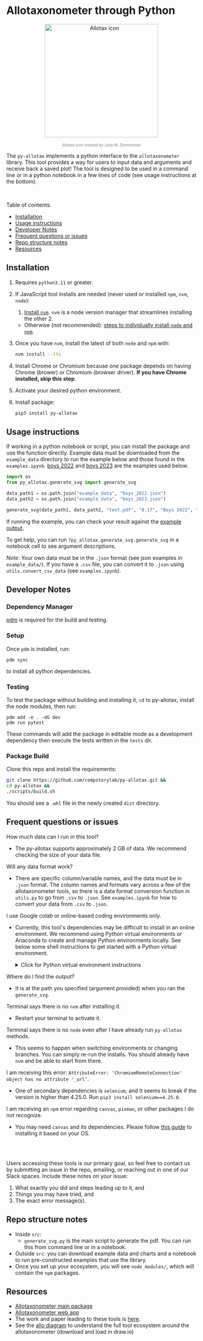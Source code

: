 # Allotaxonometer through Python


<p align="center">
  <img src="Allotax.png" alt="Allotax icon" width="300px"/>
</p>
<p align="center" style="font-size: 10px; color: gray;">
  <i>Allotax icon created by Julia W. Zimmerman</i>
</p>

The `py-allotax` implements a python interface to the `allotaxonometer` library. This tool provides a way for users to input data and arguments and receive back a saved plot! The tool is designed to be used in a command line or in a python notebook in a few lines of code (see usage instructions at the bottom).


<div style="clear: both;"></div>
<br>

Table of contents:
- [Installation](#installation)
- [Usage instructions](#usage-instructions)
- [Developer Notes](#developer-notes)
- [Frequent questions or issues](#frequent-questions-or-issues)
- [Repo structure notes](#repo-structure-notes)
- [Resources](#resources)



## Installation

1. Requires `python3.11` or greater.

1. If JavaScript tool installs are needed (never used or installed `npm`, `nvm`, `node`):
    1. [Install `nvm`](https://github.com/nvm-sh/nvm?tab=readme-ov-file#installing-and-updating). `nvm` is a node version manager that streamlines installing the other 2.
    - Otherwise (not recommended): [steps to individually install `node` and `npm`](https://docs.npmjs.com/downloading-and-installing-node-js-and-npm).
1. Once you have `nvm`, install the latest of both `node` and `npm` with:
    ```bash
    nvm install --lts
    ```
1. Install Chrome or Chromium because one package depends on having Chrome (brower) or Chromium (browser driver). **If you have Chrome installed, skip this step**.

1. Activate your desired python environment.

1. Install package:
    ```bash
    pip3 install py-allotax
    ```

## Usage instructions

If working in a python notebook or script, you can install the package and use the function directly. Example data must be downloaded from the `example_data` directory to run the example below and those found in the `examples.ipynb`. [boys 2022](example_data/boys_2022.csv) and [boys 2023](example_data/boys_2023.json) are the examples used below.

```python
import os
from py_allotax.generate_svg import generate_svg

data_path1 = os.path.join("example_data", "boys_2022.json")
data_path2 = os.path.join("example_data", "boys_2023.json")

generate_svg(data_path1, data_path2, "test.pdf", "0.17", "Boys 2022", "Boys 2023")
```

If running the example, you can check your result against the [example output](example_charts).

To get help, you can run `?py_allotax.generate_svg.generate_svg` in a notebook cell to see argument descriptions.

*Note*: Your own data must be in the `.json` format (see json examples in `example_data/`). If you have a `.csv` file, you can convert it to `.json` using `utils.convert_csv_data` (see `examples.ipynb`).


## Developer Notes
### Dependency Manager
[pdm](https://pdm-project.org/latest/#installation) is required for the build and testing.

### Setup
Once `pdm` is installed, run:
```
pdm sync
```
to install all python dependencies.

### Testing

To test the package without building and installing it, `cd` to py-allotax, install the node modules, then run:
```
pdm add -e . -dG dev
pdm run pytest
```
These commands will add the package in editable mode as a development dependency then execute the tests written in the `tests` dir.

### Package Build
Clone this repo and install the requirements:

```bash
git clone https://github.com/compstorylab/py-allotax.git &&
cd py-allotax &&
./scripts/build.sh
```

You should see a `.whl` file in the newly created `dist` directory.

## Frequent questions or issues

How much data can I run in this tool?
- The py-allotax supports approximately 2 GB of data. We recommend checking the size of your data file.

Will any data format work?
- There are specific column/variable names, and the data must be in `.json` format. The column names and formats vary across a few of the allotaxonometer tools, so there is a data format conversion function in `utils.py` to go from `.csv` to `.json`. See `examples.ipynb` for how to convert your data from `.csv` to `.json`.

I use Google colab or online-based coding environments only.
- Currently, this tool's dependencies may be difficult to install in an online environment. We recommend using Python virtual environments or Anaconda to create and manage Python environments locally. See below some shell instructions to get started with a Python virtual environment.

    <details>
    <summary>Click for Python virtual environment instructions</summary>

    - Navigate to ('change directory' with `cd`) the folder where your coding or related work lives. These instructions will create a folder here containing your environment, `env`. Inside the folder, python’s virtual environment library, `venv`, will create files and download libraries. Each time you activate this environment, you have access to its libraries and can manage them.
        ```
        cd path-to-create-env
        ```
    - Generate an `env` with a name such as `allotax_env`:
        ```
        python3 -m venv <name_of_env>
        ```
    - Activate (source) the `env`; unless you automate this step, you will need to do this each time you restart your shell or change `env`.
        - In the directory where your `env` is, enter `pwd` (print working directory) to get its full path. Copy that path and fill in below, leaving the `bin/activate` at the end:
            ```
            source /replace-wth-path-to/name_of_env/bin/activate
            ```
        - Now you can install the python packages needed or do other library management (type `pip help` for more commands).
    - You are set up to use a coding application (IDE) or command line to run this tool. If you do not have Anaconda, we recommend VS Code (where you can work with `.ipynb` files as you might in Jupyter or Colab).
    </details>


Where do I find the output?
- It is at the path you specified (argument provided) when you ran the `generate_svg`.

Terminal says there is no `nvm` after installing it.
- Restart your terminal to activate it.

Terminal says there is no `node` even after I have already run `py-allotax` methods.
- This seems to happen when switching environments or changing branches. You can simply re-run the installs. You should already have `nvm` and be able to start from there.

I am receiving this error: `AttributeError: 'ChromiumRemoteConnection' object has no attribute '_url’`.
- One of secondary dependencies is `selenium`, and it seems to break if the version is higher than 4.25.0. Run `pip3 install selenium==4.25.0`.

I am receiving an `npm` error regarding `canvas`, `pixman`, or other packages I do not recognize.
- You may need `canvas` and its dependencies. Please follow [this guide](https://www.npmjs.com/package/canvas#compiling) to installing it based on your OS.


<br>
<br>

Users accessing these tools is our primary goal, so feel free to contact us by submitting an issue in the repo, emailing, or reaching out in one of our Slack spaces. Include these notes on your issue:
1. What exactly you did and steps leading up to it, and
2. Things you may have tried, and
3. The exact error message(s).


## Repo structure notes
- Inside `src`:
    - `generate_svg.py` is the main script to generate the pdf. You can run this from command line or in a notebook.
- Outside `src`: you can download example data and charts and a notebook to run pre-constructed examples that use the library.
- Once you set up your ecosystem, you will see `node_modules/`, which will contain the `npm` packages.


## Resources

- [Allotaxonometer main package](https://github.com/jstonge/allotaxonometer)
- [Allotaxonometer web app](https://allotax.vercel.app/)
- The work and paper leading to these tools is [here](https://doi.org/10.1140/epjds/s13688-023-00400-x).
- See the [allo diagram]() to understand the full tool ecosystem around the allotaxonometer (download and load in draw.io)
